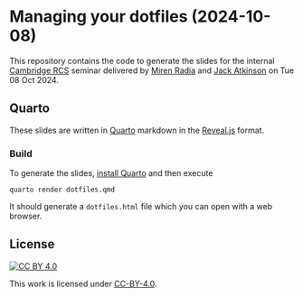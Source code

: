# Managing your dotfiles (2024-10-08)

This repository contains the code to generate the slides for the internal
[Cambridge RCS](https://www.hpc.cam.ac.uk/) seminar delivered by
[Miren Radia](https://github.com/mirenradia/) and [Jack
Atkinson](https://github.com/jatkinson1000) on Tue 08 Oct 2024.

## Quarto

These slides are written in [Quarto](https://quarto.org/) markdown in the
[Reveal.js](https://quarto.org/docs/presentations/revealjs/) format.

### Build

To generate the slides, [install Quarto](https://quarto.org/docs/get-started/)
and then execute

```
quarto render dotfiles.qmd
```

It should generate a `dotfiles.html` file which you can open with a web browser.

## License

[![CC BY 4.0][cc-by-shield]][cc-by]

This work is licensed under [CC-BY-4.0][cc-by].

[cc-by]: http://creativecommons.org/licenses/by/4.0/
[cc-by-image]: https://i.creativecommons.org/l/by/4.0/88x31.png
[cc-by-shield]: https://img.shields.io/badge/License-CC%20BY%204.0-lightgrey.svg
